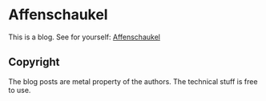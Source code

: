 # Affenschaukel

This is a blog. See for yourself: [Affenschaukel](http://die-affenschaukel.de)

## Copyright

The blog posts are metal property of the authors. The technical stuff is free to use.
